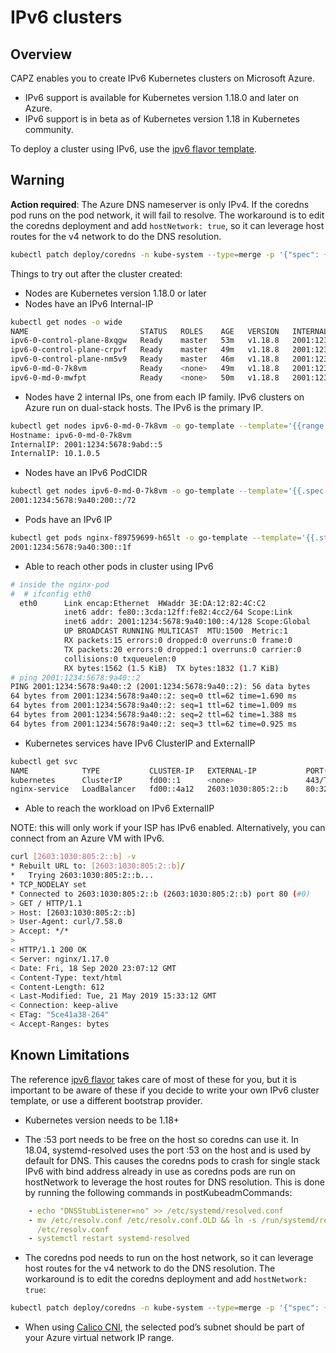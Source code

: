 # IPv6 clusters

## Overview

CAPZ enables you to create IPv6 Kubernetes clusters on Microsoft Azure.

- IPv6 support is available for Kubernetes version 1.18.0 and later on Azure.
- IPv6 support is in beta as of Kubernetes version 1.18 in Kubernetes community.

To deploy a cluster using IPv6, use the [ipv6 flavor template](https://raw.githubusercontent.com/kubernetes-sigs/cluster-api-provider-azure/main/templates/cluster-template-ipv6.yaml).

<aside class="note warning">

<h1> Warning </h1>

**Action required**: The Azure DNS nameserver is only IPv4. If the coredns pod runs on the pod network, it will fail to resolve. 
The workaround is to edit the coredns deployment and add `hostNetwork: true`, so it can leverage host routes for the v4 network to do the DNS resolution.
```bash
kubectl patch deploy/coredns -n kube-system --type=merge -p '{"spec": {"template": {"spec":{"hostNetwork": true}}}}'
```

</aside>

Things to try out after the cluster created:

- Nodes are Kubernetes version 1.18.0 or later
- Nodes have an IPv6 Internal-IP

```bash
kubectl get nodes -o wide
NAME                         STATUS   ROLES    AGE   VERSION   INTERNAL-IP              EXTERNAL-IP   OS-IMAGE             KERNEL-VERSION     CONTAINER-RUNTIME
ipv6-0-control-plane-8xqgw   Ready    master   53m   v1.18.8   2001:1234:5678:9abc::4   <none>        Ubuntu 18.04.5 LTS   5.3.0-1034-azure   containerd://1.3.4
ipv6-0-control-plane-crpvf   Ready    master   49m   v1.18.8   2001:1234:5678:9abc::5   <none>        Ubuntu 18.04.5 LTS   5.3.0-1034-azure   containerd://1.3.4
ipv6-0-control-plane-nm5v9   Ready    master   46m   v1.18.8   2001:1234:5678:9abc::6   <none>        Ubuntu 18.04.5 LTS   5.3.0-1034-azure   containerd://1.3.4
ipv6-0-md-0-7k8vm            Ready    <none>   49m   v1.18.8   2001:1234:5678:9abd::5   <none>        Ubuntu 18.04.5 LTS   5.3.0-1034-azure   containerd://1.3.4
ipv6-0-md-0-mwfpt            Ready    <none>   50m   v1.18.8   2001:1234:5678:9abd::4   <none>        Ubuntu 18.04.5 LTS   5.3.0-1034-azure   containerd://1.3.4
```

- Nodes have 2 internal IPs, one from each IP family. IPv6 clusters on Azure run on dual-stack hosts. The IPv6 is the primary IP.

```bash
kubectl get nodes ipv6-0-md-0-7k8vm -o go-template --template='{{range .status.addresses}}{{printf "%s: %s \n" .type .address}}{{end}}'
Hostname: ipv6-0-md-0-7k8vm
InternalIP: 2001:1234:5678:9abd::5
InternalIP: 10.1.0.5
```

- Nodes have an IPv6 PodCIDR

```bash
kubectl get nodes ipv6-0-md-0-7k8vm -o go-template --template='{{.spec.podCIDR}}'
2001:1234:5678:9a40:200::/72
```

- Pods have an IPv6 IP

```bash
kubectl get pods nginx-f89759699-h65lt -o go-template --template='{{.status.podIP}}'
2001:1234:5678:9a40:300::1f
```

- Able to reach other pods in cluster using IPv6

```bash
# inside the nginx-pod
#  # ifconfig eth0
  eth0      Link encap:Ethernet  HWaddr 3E:DA:12:82:4C:C2
            inet6 addr: fe80::3cda:12ff:fe82:4cc2/64 Scope:Link
            inet6 addr: 2001:1234:5678:9a40:100::4/128 Scope:Global
            UP BROADCAST RUNNING MULTICAST  MTU:1500  Metric:1
            RX packets:15 errors:0 dropped:0 overruns:0 frame:0
            TX packets:20 errors:0 dropped:1 overruns:0 carrier:0
            collisions:0 txqueuelen:0
            RX bytes:1562 (1.5 KiB)  TX bytes:1832 (1.7 KiB)
# ping 2001:1234:5678:9a40::2
PING 2001:1234:5678:9a40::2 (2001:1234:5678:9a40::2): 56 data bytes
64 bytes from 2001:1234:5678:9a40::2: seq=0 ttl=62 time=1.690 ms
64 bytes from 2001:1234:5678:9a40::2: seq=1 ttl=62 time=1.009 ms
64 bytes from 2001:1234:5678:9a40::2: seq=2 ttl=62 time=1.388 ms
64 bytes from 2001:1234:5678:9a40::2: seq=3 ttl=62 time=0.925 ms
```

- Kubernetes services have IPv6 ClusterIP and ExternalIP

```bash
kubectl get svc
NAME            TYPE           CLUSTER-IP   EXTERNAL-IP           PORT(S)          AGE
kubernetes      ClusterIP      fd00::1      <none>                443/TCP          94m
nginx-service   LoadBalancer   fd00::4a12   2603:1030:805:2::b    80:32136/TCP     40m
```

- Able to reach the workload on IPv6 ExternalIP

NOTE: this will only work if your ISP has IPv6 enabled. Alternatively, you can connect from an Azure VM with IPv6.

```bash
curl [2603:1030:805:2::b] -v
* Rebuilt URL to: [2603:1030:805:2::b]/
*   Trying 2603:1030:805:2::b...
* TCP_NODELAY set
* Connected to 2603:1030:805:2::b (2603:1030:805:2::b) port 80 (#0)
> GET / HTTP/1.1
> Host: [2603:1030:805:2::b]
> User-Agent: curl/7.58.0
> Accept: */*
>
< HTTP/1.1 200 OK
< Server: nginx/1.17.0
< Date: Fri, 18 Sep 2020 23:07:12 GMT
< Content-Type: text/html
< Content-Length: 612
< Last-Modified: Tue, 21 May 2019 15:33:12 GMT
< Connection: keep-alive
< ETag: "5ce41a38-264"
< Accept-Ranges: bytes
```

## Known Limitations

The reference [ipv6 flavor](https://raw.githubusercontent.com/kubernetes-sigs/cluster-api-provider-azure/main/templates/cluster-template-ipv6.yaml) takes care of most of these for you, but it is important to be aware of these if you decide to write your own IPv6 cluster template, or use a different bootstrap provider.

- Kubernetes version needs to be 1.18+

- The :53 port needs to be free on the host so coredns can use it. In 18.04, systemd-resolved uses the port :53 on the host and is used by default for DNS. This causes the coredns pods to crash for single stack IPv6 with bind address already in use as coredns pods are run on hostNetwork to leverage the host routes for DNS resolution. This is done by running the following commands in postKubeadmCommands:
```yaml
    - echo "DNSStubListener=no" >> /etc/systemd/resolved.conf
    - mv /etc/resolv.conf /etc/resolv.conf.OLD && ln -s /run/systemd/resolve/resolv.conf
      /etc/resolv.conf
    - systemctl restart systemd-resolved
```

- The coredns pod needs to run on the host network, so it can leverage host routes for the v4 network to do the DNS resolution. The workaround is to edit the coredns deployment and add `hostNetwork: true`:
```bash
kubectl patch deploy/coredns -n kube-system --type=merge -p '{"spec": {"template": {"spec":{"hostNetwork": true}}}}'
```

- When using [Calico CNI](https://docs.projectcalico.org/reference/public-cloud/azure), the selected pod’s subnet should be part of your Azure virtual network IP range.
